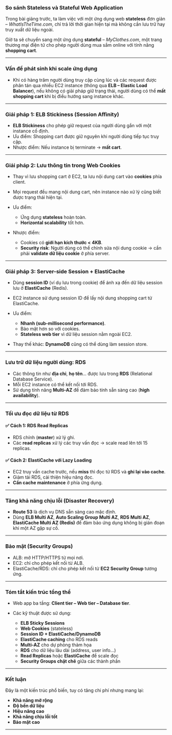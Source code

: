 ### **So sánh Stateless và Stateful Web Application**

Trong bài giảng trước, ta làm việc với một ứng dụng web **stateless** đơn giản – *WhatIsTheTime.com*, chỉ trả lời thời gian hiện tại mà không cần lưu trữ hay truy xuất dữ liệu ngoài.

Giờ ta sẽ chuyển sang một ứng dụng **stateful** – *MyClothes.com*, một trang thương mại điện tử cho phép người dùng mua sắm online với tính năng **shopping cart**.

---

### **Vấn đề phát sinh khi scale ứng dụng**

* Khi có hàng trăm người dùng truy cập cùng lúc và các request được phân tán qua nhiều EC2 instance (thông qua **ELB – Elastic Load Balancer**), nếu không có giải pháp giữ trạng thái, người dùng có thể **mất shopping cart** khi bị điều hướng sang instance khác.

---

### **Giải pháp 1: ELB Stickiness (Session Affinity)**

* **ELB Stickiness** cho phép giữ request của người dùng gắn với một instance cố định.
* Ưu điểm: Shopping cart được giữ nguyên khi người dùng tiếp tục truy cập.
* Nhược điểm: Nếu instance bị terminate → **mất cart**.

---

### **Giải pháp 2: Lưu thông tin trong Web Cookies**

* Thay vì lưu shopping cart ở EC2, ta lưu nội dung cart vào **cookies** phía client.
* Mọi request đều mang nội dung cart, nên instance nào xử lý cũng biết được trạng thái hiện tại.
* Ưu điểm:

  * Ứng dụng **stateless** hoàn toàn.
  * **Horizontal scalability** tốt hơn.
* Nhược điểm:

  * Cookies có **giới hạn kích thước < 4KB**.
  * **Security risk**: Người dùng có thể chỉnh sửa nội dung cookie → cần phải **validate dữ liệu cookie** ở phía server.

---

### **Giải pháp 3: Server-side Session + ElastiCache**

* Dùng **session ID** (ví dụ lưu trong cookie) để ánh xạ đến dữ liệu session lưu ở **ElastiCache** (Redis).
* EC2 instance sử dụng session ID để lấy nội dung shopping cart từ ElastiCache.
* Ưu điểm:

  * **Nhanh (sub-millisecond performance)**.
  * Bảo mật hơn so với cookies.
  * **Stateless web tier** vì dữ liệu session nằm ngoài EC2.
* Thay thế khác: **DynamoDB** cũng có thể dùng làm session store.

---

### **Lưu trữ dữ liệu người dùng: RDS**

* Các thông tin như **địa chỉ**, **họ tên**... được lưu trong **RDS** (Relational Database Service).
* Mỗi EC2 instance có thể kết nối tới RDS.
* Sử dụng tính năng **Multi-AZ** để đảm bảo tính sẵn sàng cao (**high availability**).

---

### **Tối ưu đọc dữ liệu từ RDS**

#### ✅ Cách 1: RDS Read Replicas

* RDS chính (**master**) xử lý ghi.
* Các **read replicas** xử lý các truy vấn đọc → scale read lên tới 15 replicas.

#### ✅ Cách 2: ElastiCache với Lazy Loading

* EC2 truy vấn cache trước, nếu **miss** thì đọc từ RDS và **ghi lại vào cache**.
* Giảm tải RDS, cải thiện hiệu năng đọc.
* **Cần cache maintenance** ở phía ứng dụng.

---

### **Tăng khả năng chịu lỗi (Disaster Recovery)**

* **Route 53** là dịch vụ DNS sẵn sàng cao mặc định.
* Dùng **ELB Multi AZ**, **Auto Scaling Group Multi AZ**, **RDS Multi AZ**, **ElastiCache Multi AZ (Redis)** để đảm bảo ứng dụng không bị gián đoạn khi một AZ gặp sự cố.

---

### **Bảo mật (Security Groups)**

* ALB: mở HTTP/HTTPS từ mọi nơi.
* EC2: chỉ cho phép kết nối từ ALB.
* ElastiCache/RDS: chỉ cho phép kết nối từ **EC2 Security Group** tương ứng.

---

### **Tóm tắt kiến trúc tổng thể**

* Web app ba tầng: **Client tier – Web tier – Database tier**.
* Các kỹ thuật được sử dụng:

  * **ELB Sticky Sessions**
  * **Web Cookies** (stateless)
  * **Session ID + ElastiCache/DynamoDB**
  * **ElastiCache caching** cho RDS reads
  * **Multi-AZ** cho dự phòng thảm họa
  * **RDS** cho dữ liệu lâu dài (address, user info…)
  * **Read Replicas** hoặc **ElastiCache** để scale đọc
  * **Security Groups chặt chẽ** giữa các thành phần

---

### **Kết luận**

Đây là một kiến trúc phổ biến, tuy có tăng chi phí nhưng mang lại:

* **Khả năng mở rộng**
* **Độ bền dữ liệu**
* **Hiệu năng cao**
* **Khả năng chịu lỗi tốt**
* **Bảo mật cao**

---

